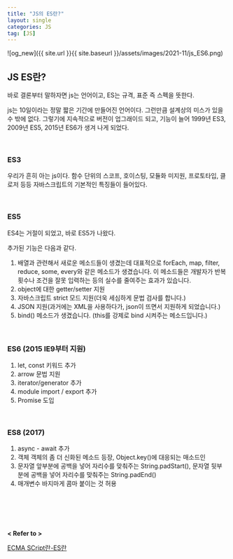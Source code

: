 ```yaml
---
title: "JS의 ES란?"
layout: single
categories: JS
tag: [JS]
---
```


![og_new]({{ site.url }}{{ site.baseurl }}/assets/images/2021-11/js_ES6.png)

## JS ES란?

바로 결론부터 말하자면 js는 언어이고, ES는 규격, 표준 즉 스펙을 뜻한다.

js는 10일이라는 정말 짧은 기간에 만들어진 언어이다. 그런만큼 설계상의 미스가 있을 수 밖에 없다.
그렇기에 지속적으로 버전이 업그래이드 되고, 기능이 늘어 1999년 ES3, 2009년 ES5, 2015년 ES6가 생겨 나게 되었다.

<br />

### ES3
우리가 흔히 아는 js이다. 함수 단위의 스코프, 호이스팅, 모듈화 미지원, 프로토타입, 클로저 등등 자바스크립트의 기본적인 특징들이 들어있다. 

<br />

### ES5
ES4는 거절이 되었고, 바로 ES5가 나왔다.

추가된 기능은 다음과 같다.
1. 배열과 관련해서 새로운 메소드들이 생겼는데 대표적으로 forEach, map, filter, reduce, some, every와 같은 메소드가 생겼습니다. 이 메소드들은 개발자가 반복 횟수나 조건을 잘못 입력하는 등의 실수를 줄여주는 효과가 있습니다.
2. object에 대한 getter/setter 지원
3. 자바스크립트 strict 모드 지원(더욱 세심하게 문법 검사를 합니다.)
4. JSON 지원(과거에는 XML을 사용하다가, json이 뜨면서 지원하게 되었습니다.)
5. bind() 메소드가 생겼습니다. (this를 강제로 bind 시켜주는 메소드입니다.)

<br />

### ES6 (2015 IE9부터 지원)

1. let, const 키워드 추가
2. arrow 문법 지원
3. iterator/generator 추가
4. module import / export 추가
5. Promise 도입

<br />

### ES8 (2017)

1. async - await 추가
2. 객체 객체의 좀 더 신화된 메소드 등장, Object.key()에 대응되는 매소드인 
3. 문자열 앞부분에 공백을 넣어 자리수를 맞춰주는 String.padStart(), 문자열 뒷부분에 공백을 넣어 자리수를 맞춰주는 String.padEnd()
4. 매개변수 바지마게 콤마 붙이는 것 허용

<br /><br /><br /><br />

**< Refer to >**<br />

[ECMA SCript란-ES란](https://usefultoknow.tistory.com/entry/ECMA-SCript%EB%9E%80-ES%EB%9E%80)
